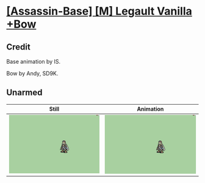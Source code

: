 # [\[Assassin-Base\] \[M\] Legault Vanilla +Bow](../)

## Credit

Base animation by IS.

Bow by Andy, SD9K.
	
## Unarmed

| Still | Animation |
| :---: | :-------: |
| ![Unarmed still](./Unarmed_000.png) | ![Unarmed animation](./Unarmed.gif) |
